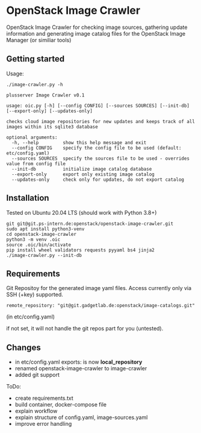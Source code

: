 # OpenStack Image Crawler

OpenStack Image Crawler for checking image sources, gathering update information and generating image catalog files for the OpenStack Image Manager (or similiar tools)

## Getting started

Usage:

```
./image-crawler.py -h

plusserver Image Crawler v0.1

usage: oic.py [-h] [--config CONFIG] [--sources SOURCES] [--init-db] [--export-only] [--updates-only]

checks cloud image repositories for new updates and keeps track of all images within its sqlite3 database

optional arguments:
  -h, --help         show this help message and exit
  --config CONFIG    specify the config file to be used (default: etc/config.yaml)
  --sources SOURCES  specify the sources file to be used - overrides value from config file
  --init-db          initialize image catalog database
  --export-only      export only existing image catalog
  --updates-only     check only for updates, do not export catalog
```

## Installation

Tested on Ubuntu 20.04 LTS (should work with Python 3.8+)

```
git git@git.ps-intern.de:openstack/openstack-image-crawler.git
sudo apt install python3-venv
cd openstack-image-crawler
python3 -m venv .oic
source .oic/bin/activate
pip install wheel validators requests pyyaml bs4 jinja2
./image-crawler.py --init-db
```

## Requirements

Git Repositoy for the generated image yaml files. Access currently only via SSH (+key) supported.

```
remote_repository: "git@git.gadgetlab.de:openstack/image-catalogs.git"
```
(in etc/config.yaml)

if not set, it will not handle the git repos part for you (untested).


## Changes

- in etc/config.yaml exports: is now **local_repository**
- renamed openstack-image-crawler to image-crawler
- added git support

ToDo:

- create requirements.txt
- build container, docker-compose file
- explain workflow
- explain structure of config.yaml, image-sources.yaml
- improve error handling
